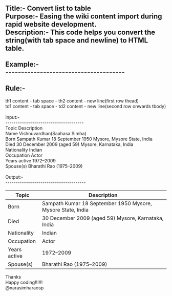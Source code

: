 Title:- Convert list to table<br>
Purpose:- Easing the wiki content import during rapid website development.<br>
Description:- This code helps you convert the string(with tab space and newline) to HTML table.<br>
<br>
Example:-<br>
--------------------------------------<br>
<br>
Rule:-
--------------------------------------
th1 content - tab space - th2 content - new line(first row thead)<br>
td1 content - tab space - td2 content - new line(second row onwards tbody)
<br><br>
Input:-<br>
--------------------------------------<br>
Topic	Description<br>
Name	Vishnuvardhan(Saahasa Simha)<br>
Born	Sampath Kumar 18 September 1950 Mysore, Mysore State, India<br>
Died	30 December 2009 (aged 59) Mysore, Karnataka, India<br>
Nationality	Indian<br>
Occupation	Actor<br>
Years active	1972–2009<br>
Spouse(s)	Bharathi Rao (1975–2009)<br>
<br>
Output:-<br>
---------------------------------------<br>
<table  class='table'>
   <thead>
      <tr>
         <th>Topic</th>
         <th>Description</th>
   <thead>
      <tr>
   <tbody>
      <tr>
         <td>Born</td>
         <td>Sampath Kumar 18 September 1950 Mysore, Mysore State, India</td>
      </tr>
      <tr>
         <td>Died</td>
         <td>30 December 2009 (aged 59) Mysore, Karnataka, India</td>
      </tr>
      <tr>
         <td>Nationality</td>
         <td>Indian</td>
      </tr>
      <tr>
         <td>Occupation</td>
         <td>Actor</td>
      </tr>
      <tr>
         <td>Years active</td>
         <td>1972–2009</td>
      </tr>
      <tr>
         <td>Spouse(s)</td>
         <td>Bharathi Rao (1975–2009)</td>
      </tr>
   </tbody>
</table>

Thanks<br>
Happy coding!!!!!!<br>
@narasimharaosp